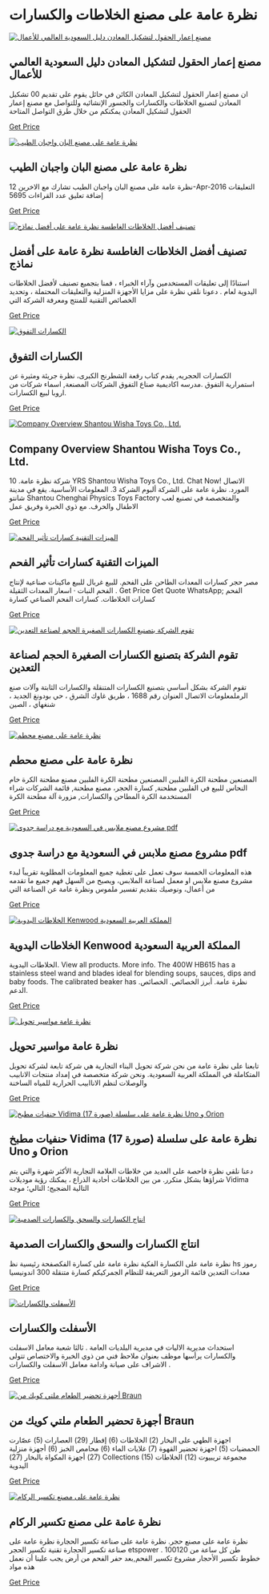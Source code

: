 # نظرة عامة على مصنع الخلاطات والكسارات
<a href="https://mnn.zoosnet.net/LR/Chatpre.aspx?id=MNN94995150&p=https://vbl.co.za/" target="_blank">![مصنع إعمار الحقول لتشكيل المعادن دليل السعودية العالمي للأعمال](https://raw.githubusercontent.com/gcmcrusher/imgs/main/54.jpg)</a>
## مصنع إعمار الحقول لتشكيل المعادن دليل السعودية العالمي للأعمال
ان مصنع إعمار الحقول لتشكيل المعادن الكائن في حائل يقوم على تقديم 00 تشكيل المعادن لتصنيع الخلاطات والكسارات والجسور الإنشائيه وللتواصل مع مصنع إعمار الحقول لتشكيل المعادن يمكنكم من خلال طرق التواصل المتاحة 
<a href="https://mnn.zoosnet.net/LR/Chatpre.aspx?id=MNN94995150&p=https://vbl.co.za/" target="_blank">Get Price</a>
<a href="https://mnn.zoosnet.net/LR/Chatpre.aspx?id=MNN94995150&p=https://vbl.co.za/" target="_blank">![نظرة عامة على مصنع البان واجبان الطيب](https://raw.githubusercontent.com/gcmcrusher/imgs/main/772.jpg)</a>
## نظرة عامة على مصنع البان واجبان الطيب
نظرة عامة على مصنع البان واجبان الطيب تشارك مع الاخرين 12-Apr-2016 التعليقات إضافة تعليق عدد القراءات 5695
<a href="https://mnn.zoosnet.net/LR/Chatpre.aspx?id=MNN94995150&p=https://vbl.co.za/" target="_blank">Get Price</a>
<a href="https://mnn.zoosnet.net/LR/Chatpre.aspx?id=MNN94995150&p=https://vbl.co.za/" target="_blank">![تصنيف أفضل الخلاطات الغاطسة نظرة عامة على أفضل نماذج ](https://raw.githubusercontent.com/gcmcrusher/imgs/main/840.jpg)</a>
## تصنيف أفضل الخلاطات الغاطسة نظرة عامة على أفضل نماذج 
استنادًا إلى تعليقات المستخدمين وآراء الخبراء ، قمنا بتجميع تصنيف لأفضل الخلاطات اليدوية لعام . دعونا نلقي نظرة على مزايا الأجهزة المنزلية والتعليقات المحتملة ، وتحديد الخصائص التقنية للمنتج ومعرفة الشركة التي 
<a href="https://mnn.zoosnet.net/LR/Chatpre.aspx?id=MNN94995150&p=https://vbl.co.za/" target="_blank">Get Price</a>
<a href="https://mnn.zoosnet.net/LR/Chatpre.aspx?id=MNN94995150&p=https://vbl.co.za/" target="_blank">![الكسارات التفوق](https://raw.githubusercontent.com/gcmcrusher/imgs/main/376.jpg)</a>
## الكسارات التفوق
الكسارات الحجريه, يقدم كتاب رقعة الشطرنج الكبرى، نظرة جريئة ومثيرة عن استمرارية التفوق .مدرسه اكاديمية صناع التفوق الشركات المصنعة, اسماء شركات من اروبا لبيع الكسارات.
<a href="https://mnn.zoosnet.net/LR/Chatpre.aspx?id=MNN94995150&p=https://vbl.co.za/" target="_blank">Get Price</a>
<a href="https://mnn.zoosnet.net/LR/Chatpre.aspx?id=MNN94995150&p=https://vbl.co.za/" target="_blank">![Company Overview Shantou Wisha Toys Co., Ltd.](https://raw.githubusercontent.com/gcmcrusher/imgs/main/712.jpg)</a>
## Company Overview Shantou Wisha Toys Co., Ltd.
شركة نظرة عامة. 10 YRS Shantou Wisha Toys Co., Ltd. Chat Now! الاتصال المورد. نظرة عامة على الشركة ألبوم الشركة 3. المعلومات الأساسية. يقع في مدينة شانتو Shantou Chenghai Physics Toys Factory والمتخصصة في تصنيع لعب الاطفال والحرف. مع ذوي الخبرة وفريق عمل 
<a href="https://mnn.zoosnet.net/LR/Chatpre.aspx?id=MNN94995150&p=https://vbl.co.za/" target="_blank">Get Price</a>
<a href="https://mnn.zoosnet.net/LR/Chatpre.aspx?id=MNN94995150&p=https://vbl.co.za/" target="_blank">![الميزات التقنية كسارات تأثير الفحم](https://raw.githubusercontent.com/gcmcrusher/imgs/main/386.jpg)</a>
## الميزات التقنية كسارات تأثير الفحم
مصر حجر كسارات المعدات الطاحن على الفحم. للبيع غربال للبيع ماكينات صناعية لإنتاج الفحم النبات · اسعار المعدات الثقيلة . Get Price Get Quote WhatsApp; الفحم كسارات الخلاطات. كسارات الفحم الصناعي كسارة 
<a href="https://mnn.zoosnet.net/LR/Chatpre.aspx?id=MNN94995150&p=https://vbl.co.za/" target="_blank">Get Price</a>
<a href="https://mnn.zoosnet.net/LR/Chatpre.aspx?id=MNN94995150&p=https://vbl.co.za/" target="_blank">![تقوم الشركة بتصنيع الكسارات الصغيرة الحجم لصناعة التعدين](https://raw.githubusercontent.com/gcmcrusher/imgs/main/333.jpg)</a>
## تقوم الشركة بتصنيع الكسارات الصغيرة الحجم لصناعة التعدين
تقوم الشركة بشكل أساسي بتصنيع الكسارات المتنقلة والكسارات الثابتة وآلات صنع الرملمعلومات الاتصال العنوان رقم 1688 ، طريق غاوك الشرق ، حي بودونغ الجديد ، شنغهاي ، الصين
<a href="https://mnn.zoosnet.net/LR/Chatpre.aspx?id=MNN94995150&p=https://vbl.co.za/" target="_blank">Get Price</a>
<a href="https://mnn.zoosnet.net/LR/Chatpre.aspx?id=MNN94995150&p=https://vbl.co.za/" target="_blank">![نظرة عامة على مصنع محطم](https://raw.githubusercontent.com/gcmcrusher/imgs/main/556.jpg)</a>
## نظرة عامة على مصنع محطم
المصنعين مطحنة الكرة الفلبين المصنعين مطحنة الكرة الفلبين مصنع مطحنة الكرة خام النحاس للبيع في الفلبين مطحنة, كسارة الحجر، مصنع مطحنة, قائمة الشركات شراء المستخدمة الكرة المطاحن والكسارات, مزورة آلة مطحنة الكرة 
<a href="https://mnn.zoosnet.net/LR/Chatpre.aspx?id=MNN94995150&p=https://vbl.co.za/" target="_blank">Get Price</a>
<a href="https://mnn.zoosnet.net/LR/Chatpre.aspx?id=MNN94995150&p=https://vbl.co.za/" target="_blank">![مشروع مصنع ملابس في السعودية مع دراسة جدوى pdf](https://raw.githubusercontent.com/gcmcrusher/imgs/main/682.jpg)</a>
## مشروع مصنع ملابس في السعودية مع دراسة جدوى pdf
هذه المعلومات الخمسة سوف تعمل على تغطية جميع المعلومات المطلوبة تقريباً لبدء مشروع مصنع ملابس او معمل لصناعة الملابس، ويصبح من السهل فهم جميع ما تقدمه من أعمال، ونوصيك بتقديم تفسير ملموس ونظرة عامة عن الصناعة التي 
<a href="https://mnn.zoosnet.net/LR/Chatpre.aspx?id=MNN94995150&p=https://vbl.co.za/" target="_blank">Get Price</a>
<a href="https://mnn.zoosnet.net/LR/Chatpre.aspx?id=MNN94995150&p=https://vbl.co.za/" target="_blank">![الخلاطات اليدوية Kenwood المملكة العربية السعودية](https://raw.githubusercontent.com/gcmcrusher/imgs/main/417.jpg)</a>
## الخلاطات اليدوية Kenwood المملكة العربية السعودية
الخلاطات اليدوية. View all products. More info. The 400W HB615 has a stainless steel wand and blades ideal for blending soups, sauces, dips and baby foods. The calibrated beaker has نظرة عامة. أبرز الخصائص. الخصائص. الدعم.
<a href="https://mnn.zoosnet.net/LR/Chatpre.aspx?id=MNN94995150&p=https://vbl.co.za/" target="_blank">Get Price</a>
<a href="https://mnn.zoosnet.net/LR/Chatpre.aspx?id=MNN94995150&p=https://vbl.co.za/" target="_blank">![نظرة عامة مواسير تحويل](https://raw.githubusercontent.com/gcmcrusher/imgs/main/783.jpg)</a>
## نظرة عامة مواسير تحويل
تابعنا على نظرة عامة من نحن شركة تحويل البناء التجارية هي شركة تابعة لشركة تحويل المتكاملة في المملكة العربية السعودية. ونحن شركة متخصصة في إمداد منتجات الانابيب والوصلات لنظم الاناابيب الحرارية للمياه الساخنة 
<a href="https://mnn.zoosnet.net/LR/Chatpre.aspx?id=MNN94995150&p=https://vbl.co.za/" target="_blank">Get Price</a>
<a href="https://mnn.zoosnet.net/LR/Chatpre.aspx?id=MNN94995150&p=https://vbl.co.za/" target="_blank">![حنفيات مطبخ Vidima (17 صورة) نظرة عامة على سلسلة Uno و Orion ](https://raw.githubusercontent.com/gcmcrusher/imgs/main/611.jpg)</a>
## حنفيات مطبخ Vidima (17 صورة) نظرة عامة على سلسلة Uno و Orion 
دعنا نلقي نظرة فاحصة على العديد من خلاطات العلامة التجارية الأكثر شهرة والتي يتم شراؤها بشكل متكرر. من بين الخلاطات أحادية الذراع ، يمكنك رؤية موديلات Vidima التالية الضجيج؛ التالي؛ موجة 
<a href="https://mnn.zoosnet.net/LR/Chatpre.aspx?id=MNN94995150&p=https://vbl.co.za/" target="_blank">Get Price</a>
<a href="https://mnn.zoosnet.net/LR/Chatpre.aspx?id=MNN94995150&p=https://vbl.co.za/" target="_blank">![انتاج الكسارات والسحق والكسارات الصدمية](https://raw.githubusercontent.com/gcmcrusher/imgs/main/311.jpg)</a>
## انتاج الكسارات والسحق والكسارات الصدمية
نظرة عامة على الكسارة الفكية نظرة عامة على كسارة الفكصفحة رئيسية نظ hs رموز معدات التعدين قائمة الرموز التعريفة للنظام الجمركيكم كسارة متنقلة 300 اندونيسيا
<a href="https://mnn.zoosnet.net/LR/Chatpre.aspx?id=MNN94995150&p=https://vbl.co.za/" target="_blank">Get Price</a>
<a href="https://mnn.zoosnet.net/LR/Chatpre.aspx?id=MNN94995150&p=https://vbl.co.za/" target="_blank">![الأسفلت والكسارات](https://raw.githubusercontent.com/gcmcrusher/imgs/main/201.jpg)</a>
## الأسفلت والكسارات
استحداث مديرية الاليات في مديرية البلديات العامة . ثالثا شعبة معامل الاسفلت والكسارات يرأسها موظف بعنوان ملاحظ فني من ذوي الخبرة والاختصاص تتولى الاشراف على صيانة وادامة معامل الاسفلت والكسارات .
<a href="https://mnn.zoosnet.net/LR/Chatpre.aspx?id=MNN94995150&p=https://vbl.co.za/" target="_blank">Get Price</a>
<a href="https://mnn.zoosnet.net/LR/Chatpre.aspx?id=MNN94995150&p=https://vbl.co.za/" target="_blank">![أجهزة تحضير الطعام ملتي كويك من Braun](https://raw.githubusercontent.com/gcmcrusher/imgs/main/531.jpg)</a>
## أجهزة تحضير الطعام ملتي كويك من Braun
اجهزة الطهي على البخار (2) الخلاطات (6) إفطار (29) العصارات (5) عصّارت الحمضيات (5) اجهزة تحضير القهوة (7) غلايات الماء (6) محامص الخبز (6) أجهزة منزلية (27) أجهزة المكواة بالبخار (27) Collections (15) مجموعة تريبيوت (12) الخلاطات اليدوية 
<a href="https://mnn.zoosnet.net/LR/Chatpre.aspx?id=MNN94995150&p=https://vbl.co.za/" target="_blank">Get Price</a>
<a href="https://mnn.zoosnet.net/LR/Chatpre.aspx?id=MNN94995150&p=https://vbl.co.za/" target="_blank">![نظرة عامة على مصنع تكسير الركام](https://raw.githubusercontent.com/gcmcrusher/imgs/main/383.jpg)</a>
## نظرة عامة على مصنع تكسير الركام
نظرة عامة على مصنع حجر. نظرة عامة على صناعة تكسير الحجارة نظرة عامة على صناعة تكسير الحجارة تقنية تكسير الحجر etspower . 100120 طن كل ساعة من خطوط تكسير الأحجار مشروع تكسير الفحم,بعد حفر الفحم من أرض يجب علينا أن نعمل هذه مواد 
<a href="https://mnn.zoosnet.net/LR/Chatpre.aspx?id=MNN94995150&p=https://vbl.co.za/" target="_blank">Get Price</a>
